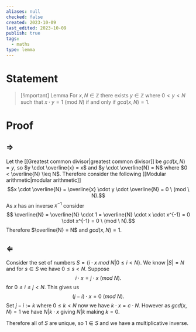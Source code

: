 ```yaml
---
aliases: null
checked: false
created: 2023-10-09
last_edited: 2023-10-09
publish: true
tags:
  - maths
type: lemma
---
```

# Statement

>[!important] Lemma
>For $x, N \in \mathbb{Z}$ there exists $y \in \mathbb{Z}$ where $0 < y < N$ such that $x \cdot y = 1$ (mod $N$) if and only if $gcd(x,N) = 1$.

# Proof

## $\Rightarrow$

Let the [[Greatest common divisor|greatest common divisor]] be $gcd(x, N) = y$, so $y \cdot \overline{x} = x$ and $y \cdot \overline{N} = N$ where $0 < \overline{N} \leq N$. Therefore consider the following [[Modular arithmetic|modular arithmetic]]
$$x \cdot \overline{N} = \overline{x} \cdot y \cdot \overline{N} = 0 \ (mod \ N).$$
As $x$ has an inverse $x^{-1}$ consider
$$
\overline{N} = \overline{N} \cdot 1 = \overline{N} \cdot x \cdot x^{-1} = 0 \cdot x^{-1} = 0 \ (mod \ N).$$
Therefore $\overline{N} = N$ and $gcd(x, N) = 1$.

## $\Leftarrow$

Consider the set of numbers $S = \{ i \cdot x \ mod \ N \vert 0 \leq i < N\}$. We know $\vert S \vert = N$ and for $s \in S$ we have $0 \leq s < N$. Suppose
$$ i \cdot x = j \cdot x \ (mod \ N).$$
for $0 \leq i \leq j < N$. This gives us
$$ (j - i) \cdot x = 0 \ (mod \ N).$$
Set $j-i := k$ where $0 \leq k < N$ now we have $k \cdot x = c \cdot N$. However as $gcd(x, N) = 1$ we have $N \vert k \cdot x$ giving $N \vert k$ making $k = 0$.

Therefore all of $S$ are unique, so $1 \in S$ and we have a multiplicative inverse.
